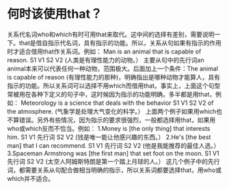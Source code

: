 # 何时该使用that？

关系代名词who和which有时可用that来取代。这中间的选择有差别，需要说明一下。that是借自指示代名词，具有指示的功能。所以，关系从句如果有指示的作用时才适合借用that作关系词。例如：
Man is an animal that is capable of reason.
S1 V1 S2 V2
(人类是有理性能力的动物。）
主要从句中的先行词an animal本来可以代表任何一种动物，范围极大。后面加上一个条件：The animal is capable of reason (有理性能力的那种)，明确指出是哪种动物才能算人，具有指示的功能。所以关系词可以选择不用which而借用that。事实上，上面这个句型常被用在各种下定义的句子中，这时候因为指示的功能明确，多半都是用that，例如：
Meteorology is a science that deals with the behavior
S1 V1 S2 V2
of the atmosphere.
(气象学是处理大气变化的枓学。）
上面两个例子如果用which也不算错误。另外有些情况，因为指示的要求很强烈，一般都选择用that，如果用who或which反而不恰当。例如：
1.Money is [the only thing] that interests him.
S1 V1 先行词 S2 V2
(钱是唯一能让他感兴趣的东西。）
2.He's [the best man] that I can recommend.
S1 V1 先行词 S2 V2
(他是我能推荐的最佳人选。）
3.Spaceman Armstrong was [the first man] that set foot on the moon.
S1 V1 先行词 S2 V2
(太空人阿姆斯特朗是第一个踏上月球的人。）
这几个例子中的先行词，都需要关系从句配合做相当明确的指示，所以关系词都要选择that，用who或which并不适合。